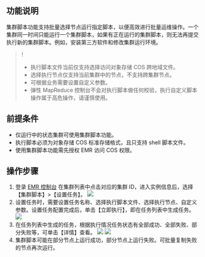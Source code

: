## 功能说明
集群脚本功能支持批量选择节点运行指定脚本，以便高效进行批量运维操作。一个集群同一时间只能运行一个集群脚本，如果有正在运行的集群脚本，则无法再提交执行新的集群脚本。例如，安装第三方软件和修改集群运行环境。

>!
>- 执行脚本文件当前仅支持选择访问对象存储 COS 跨地域文件。
>- 选择执行节点仅支持当前集群中的节点，不支持跨集群节点。
>- 可根据业务需要设置自定义参数。
>- 弹性 MapReduce 控制台不会对执行脚本做任何校验，执行自定义脚本操作属于高危操作，请谨慎使用。

## 前提条件
- 仅运行中的状态集群可使用集群脚本功能。
- 执行脚本必须为对象存储 COS 标准存储格式，且只支持 shell 脚本文件。
- 使用集群脚本功能需先授权 EMR 访问 COS 权限。

## 操作步骤
1. 登录 [EMR 控制台](https://console.cloud.tencent.com/emr) 在集群列表中点击对应的集群 ID，进入实例信息后，选择【集群脚本】>【设置任务】。
![](https://main.qcloudimg.com/raw/d651f8ae86d4855d8da377d0baba5703.png)                      
2. 设置任务时，需要设置任务名称、选择执行脚本文件、选择执行节点、自定义参数。设置任务配置完成后，单击【立即执行】，即在任务列表中生成任务。
![](https://main.qcloudimg.com/raw/d4bb6795042ada77100136f3fb8b06f8.png)
3. 在任务列表中生成的任务，根据执行情况任务状态有全部成功、全部失败、部分失败等，可单击【详情】查看。
![](https://main.qcloudimg.com/raw/d5bfe9eed0664ea862ec2961b818ef19.png)
![](https://main.qcloudimg.com/raw/4e8dfa4ee5086d484ce515c123aa13fd.png)
4. 集群脚本可能在部分节点上运行成功，部分节点上运行失败。可批量复制失败的节点再次运行。
